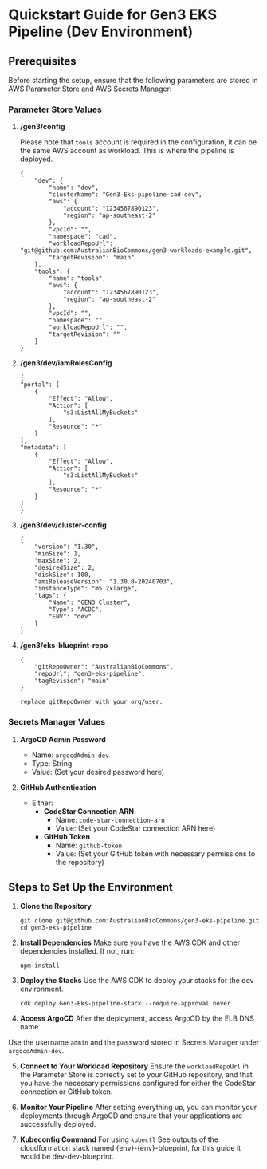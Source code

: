 Quickstart Guide for Gen3 EKS Pipeline (Dev Environment)
========================================================

Prerequisites
-------------

Before starting the setup, ensure that the following parameters are stored in AWS Parameter Store and AWS Secrets Manager:

### Parameter Store Values

1.  **/gen3/config**

    Please note that `tools` account is required in the configuration, it can be the same AWS account as workload. This is where the pipeline is deployed.

        {
            "dev": {
                "name": "dev",
                "clusterName": "Gen3-Eks-pipeline-cad-dev",
                "aws": {
                    "account": "1234567890123",
                    "region": "ap-southeast-2"
                },
                "vpcId": "",
                "namespace": "cad",
                "workloadRepoUrl": "git@github.com:AustralianBioCommons/gen3-workloads-example.git",
                "targetRevision": "main"
            },
            "tools": {
                "name": "tools",
                "aws": {
                    "account": "1234567890123",
                    "region": "ap-southeast-2"
                },
                "vpcId": "",
                "namespace": "",
                "workloadRepoUrl": "",
                "targetRevision": ""
            }
        }

2.  **/gen3/dev/iamRolesConfig**


        {
        "portal": [
            {
                "Effect": "Allow",
                "Action": [
                    "s3:ListAllMyBuckets"
                ],
                "Resource": "*"
            }
        ],
        "metadata": [
            {
                "Effect": "Allow",
                "Action": [
                    "s3:ListAllMyBuckets"
                ],
                "Resource": "*"
            }
        ]
        }

3.  **/gen3/dev/cluster-config**


        {
            "version": "1.30",
            "minSize": 1,
            "maxSize": 2,
            "desiredSize": 2,
            "diskSize": 100,
            "amiReleaseVersion": "1.30.0-20240703",
            "instanceType": "m5.2xlarge",
            "tags": {
                "Name": "GEN3 Cluster",
                "Type": "ACDC",
                "ENV": "dev"
            }
        }


5.  **/gen3/eks-blueprint-repo**

        {
            "gitRepoOwner": "AustralianBioCommons",
            "repoUrl": "gen3-eks-pipeline",
            "tagRevision": "main"
        }

        replace gitRepoOwner with your org/user.

        
### Secrets Manager Values

1.  **ArgoCD Admin Password**

    -   Name: `argocdAdmin-dev`
    -   Type: String
    -   Value: (Set your desired password here)
2.  **GitHub Authentication**

    -   Either:
        -   **CodeStar Connection ARN**
            -   Name: `code-star-connection-arn`
            -   Value: (Set your CodeStar connection ARN here)
        -   **GitHub Token**
            -   Name: `github-token`
            -   Value: (Set your GitHub token with necessary permissions to the repository)

Steps to Set Up the Environment
-------------------------------

1.  **Clone the Repository**

    `git clone git@github.com:AustralianBioCommons/gen3-eks-pipeline.git
    cd gen3-eks-pipeline`

2.  **Install Dependencies** Make sure you have the AWS CDK and other dependencies installed. If not, run:


    `npm install`

3.  **Deploy the Stacks** Use the AWS CDK to deploy your stacks for the dev environment.


    `cdk deploy Gen3-Eks-pipeline-stack --require-approval never`

4.  **Access ArgoCD** After the deployment, access ArgoCD by the ELB DNS name

 Use the username `admin` and the password stored in Secrets Manager under `argocdAdmin-dev`.

5.  **Connect to Your Workload Repository** Ensure the `workloadRepoUrl` in the Parameter Store is correctly set to your GitHub repository, and that you have the necessary permissions configured for either the CodeStar connection or GitHub token.

6.  **Monitor Your Pipeline** After setting everything up, you can monitor your deployments through ArgoCD and ensure that your applications are successfully deployed.

7. **Kubeconfig Command** For using `kubectl` See outputs of the cloudformation stack named {env}-{env}-blueprint, for this guide it would be dev-dev-blueprint.

